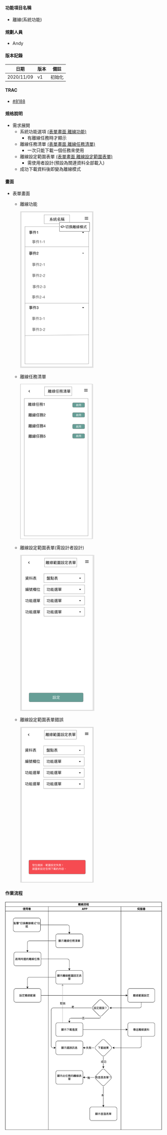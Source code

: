 #### <div id="offline_mode_offline">功能項目名稱</div>
  * 離線<path>(系統功能)</path>

#### <div id="user">規劃人員</div>
  * Andy

#### <div id="version">版本記錄</div>
  |日期|版本|備註|
  |---|---|---|
  |2020/11/09|v1|初始化|

#### <div id="trac">TRAC</div>
  * [#8188](http://trac.uneec.com/trac/neco/ticket/8188)

#### <div id="specification">規格說明</div>
  * 需求展開
    * 系統功能選項 [(表單畫面 離線功能)](#offline_button)
      * 有離線任務時才顯示
    * 離線任務清單 [(表單畫面 離線任務清單)](#offline_list)
      * 一次只能下載一個任務來使用
    * 離線設定範圍表單 [(表單畫面 離線設定範圍表單)](#offline_range)
      * 需使用者設計(預設為關連資料全部載入)
    * 成功下載資料後即變為離線模式

#### <div id="photo">畫面</div>
  * 表單畫面
    * <p id=offline_button>離線功能</p>
    
      ![Offline Mode offline](./image/offlinemodeoffline.png)

    * <p id=offline_list>離線任務清單</p>
    
      ![Offline Mode offline list](./image/offlinemodeofflinelist.png)

    * <p id=offline_range>離線設定範圍表單(需設計者設計)</p>
    
      ![Offline Mode offline range](./image/offlinemodeofflinerange.png)

    * <p id=offline_range_error>離線設定範圍表單錯誤</p>
    
      ![Offline Mode offline range](./image/offlinemodeofflinerangeerror.png)
    
#### <div id="workflow">作業流程</div>

  ![Offline Mode Workflow Offline](./image/workflow_offline.png)

